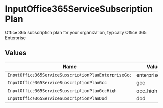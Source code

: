# InputOffice365ServiceSubscriptionPlan

Office 365 subscription plan for your organization, typically Office 365 Enterprise


## Values

| Name                                                 | Value                                                |
| ---------------------------------------------------- | ---------------------------------------------------- |
| `InputOffice365ServiceSubscriptionPlanEnterpriseGcc` | enterprise_gcc                                       |
| `InputOffice365ServiceSubscriptionPlanGcc`           | gcc                                                  |
| `InputOffice365ServiceSubscriptionPlanGccHigh`       | gcc_high                                             |
| `InputOffice365ServiceSubscriptionPlanDod`           | dod                                                  |